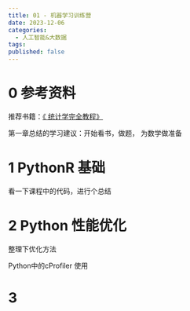 ```yaml
---
title: 01 - 机器学习训练营
date: 2023-12-06
categories:
  - 人工智能&大数据
tags: 
published: false
---
```


# 0 参考资料

推荐书籍：[《 统计学完全教程》](https://book.douban.com/subject/3180810//)

第一章总结的学习建议：开始看书，做题， 为数学做准备

# 1 PythonR 基础

看一下课程中的代码，进行个总结


# 2 Python 性能优化

整理下优化方法

Python中的cProfiler 使用


# 3 
